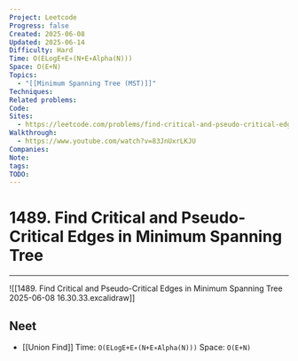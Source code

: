 ```yaml
---
Project: Leetcode
Progress: false
Created: 2025-06-08
Updated: 2025-06-14
Difficulty: Hard
Time: O(ELogE+E∗(N+E∗Alpha(N)))
Space: O(E+N)
Topics:
  - "[[Minimum Spanning Tree (MST)]]"
Techniques: 
Related problems: 
Code: 
Sites:
  - https://leetcode.com/problems/find-critical-and-pseudo-critical-edges-in-minimum-spanning-tree/description/
Walkthrough:
  - https://www.youtube.com/watch?v=83JnUxrLKJU
Companies: 
Note: 
tags: 
TODO: 
---
```

# 1489. Find Critical and Pseudo-Critical Edges in Minimum Spanning Tree
---
![[1489. Find Critical and Pseudo-Critical Edges in Minimum Spanning Tree 2025-06-08 16.30.33.excalidraw]]

## Neet
- [[Union Find]]
Time: `O(ELogE+E∗(N+E∗Alpha(N)))`
Space: `O(E+N)`
